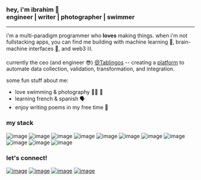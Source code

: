 ### hey, i'm ibrahim 🤙 </br> engineer | writer | photographer | swimmer
---

i'm a multi-paradigm programmer who **loves** making things. when i'm not fullstacking apps, you can find me building with machine learning 🤖, brain-machine interfaces 🧠, and web3 ⛓️.

currently the ceo (and engineer 😎) [@Tablingos](https://github.com/Tablingos) -- creating a [platform](https://www.tablingos.com) to automate data collection, validation, transformation, and integration.

some fun stuff about me:
- love swimming & photography 🏊‍♂️ 📸
- learning french & spanish 🗣️
- enjoy writing poems in my free time 📜

### my stack
![image](https://img.shields.io/badge/C%2B%2B-00599C?style=for-the-badge&logo=c%2B%2B&logoColor=white)
![image](https://img.shields.io/badge/Python-FFD43B?style=for-the-badge&logo=python&logoColor=blue)
![image](https://img.shields.io/badge/Go-00ADD8?style=for-the-badge&logo=go&logoColor=white)
![image](https://img.shields.io/badge/Rust-black?style=for-the-badge&logo=rust&logoColor=#E57324)
![image](https://img.shields.io/badge/Solidity-e6e6e6?style=for-the-badge&logo=solidity&logoColor=black)
![image](https://img.shields.io/badge/TypeScript-007ACC?style=for-the-badge&logo=typescript&logoColor=white)
![image](https://img.shields.io/badge/Amazon_AWS-FF9900?style=for-the-badge&logo=amazonaws&logoColor=white)
![image](https://img.shields.io/badge/React-20232A?style=for-the-badge&logo=react&logoColor=61DAFB)
![image](https://img.shields.io/badge/Node%20js-339933?style=for-the-badge&logo=nodedotjs&logoColor=white)
![image](https://img.shields.io/badge/PyTorch-EE4C2C?style=for-the-badge&logo=pytorch&logoColor=white)
![image](https://img.shields.io/badge/MySQL-005C84?style=for-the-badge&logo=mysql&logoColor=white)

### let's connect!
[![image](https://img.shields.io/badge/LinkedIn-0077B5?style=for-the-badge&logo=linkedin&logoColor=white)](https://www.linkedin.com/in/ibrahim-khawar-24873a215)
[![image](https://img.shields.io/badge/Medium-12100E?style=for-the-badge&logo=medium&logoColor=white)](https://ibrahim-khawar.medium.com/)
[![image](https://img.shields.io/badge/Micro%20blog-FF8800?style=for-the-badge&logo=Microdotblog&logoColor=white)](https://substack.com/@ibrahimkhawar)
[![image](https://img.shields.io/badge/Twitter-1DA1F2?style=for-the-badge&logo=twitter&logoColor=white)](https://twitter.com/_ibrahimkhawar)

<!--
**Ibrahim925/Ibrahim925** is a ✨ _special_ ✨ repository because its `README.md` (this file) appears on your GitHub profile.

Here are some ideas to get you started:

- 🔭 I’m currently working on ...
- 🌱 I’m currently learning ...
- 👯 I’m looking to collaborate on ...
- 🤔 I’m looking for help with ...
- 💬 Ask me about ...
- 📫 How to reach me: ...
- 😄 Pronouns: ...
- ⚡ Fun fact: ...
-->
